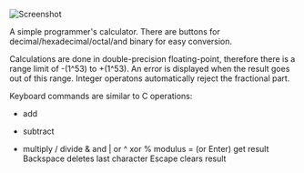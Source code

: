 ![Screenshot](https://raw.githubusercontent.com/Mortis69/JoeCalc/master/screenshots/screenshot.png)

A simple programmer's calculator. There are buttons for decimal/hexadecimal/octal/and binary for easy conversion.

Calculations are done in double-precision floating-point, therefore there is a range limit of -(1^53) to +(1^53). An error is displayed when the result goes out of this range. Integer operatons automatically reject the fractional part.

Keyboard commands are similar to C operations:
+ add
- subtract
* multiply
/ divide
& and
| or
^ xor
% modulus
= (or Enter) get result
Backspace deletes last character
Escape clears result




